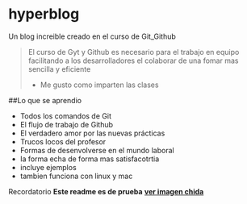 # hyperblog
Un blog increible  creado en el curso de Git_Github
>El curso de Gyt y Github es necesario para el trabajo en equipo facilitando a los desarrolladores el colaborar de una fomar mas sencilla y eficiente
> - Me gusto como imparten las clases

##Lo que se aprendio
* Todos los comandos de Git
* El flujo de trabajo de Github
* El verdadero amor por las nuevas prácticas
* Trucos locos del profesor
* Formas de desenvolverse en el mundo laboral
* la forma echa de forma mas satisfacotrtia 
* incluye ejemplos
* tambien funciona con linux y mac


Recordatorio **Este readme es de prueba** [**ver imagen chida**](https://imgur.com/hIaGPg0)